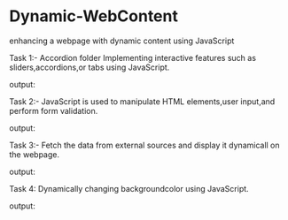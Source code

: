 # Dynamic-WebContent
enhancing a webpage with dynamic content using JavaScript

Task 1:- Accordion folder 
Implementing interactive features such as sliders,accordions,or tabs using JavaScript.

output: 

Task 2:- JavaScript is used to manipulate HTML elements,user input,and perform form validation.

output: 

Task 3:- Fetch the data from external sources and display it dynamicall on the webpage.

output:

Task 4: Dynamically changing backgroundcolor using JavaScript.

output:
